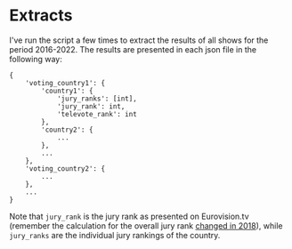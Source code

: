 # Extracts

I've run the script a few times to extract the results of all shows for the period 2016-2022. The results are presented in each json file in the following way:

```
{
	'voting_country1': {
		'country1': {
			'jury_ranks': [int],
			'jury_rank': int,
			'televote_rank': int
		},
		'country2': {
			...
		},
		...
	},
	'voting_country2': {
		...
	},
	...
}
```

Note that `jury_rank` is the jury rank as presented on Eurovision.tv (remember the calculation for the overall jury rank [changed in 2018](https://web.archive.org/web/20191212163612/https://eurovision.tv/story/subtle-significant-ebu-changes-weight-individual-jury-rankings)), while `jury_ranks` are the individual jury rankings of the country.